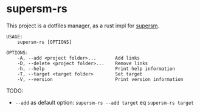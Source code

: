 # supersm-rs

This project is a dotfiles manager, as a rust impl for [supersm](https://github.com/peeweep/supersm).


```
USAGE:
    supersm-rs [OPTIONS]

OPTIONS:
    -A, --add <project folder>...       Add links
    -D, --delete <project folder>...    Remove links
    -h, --help                          Print help information
    -T, --target <target folder>        Set target
    -V, --version                       Print version information
```

TODO:
 - `--add` as default option: `supersm-rs --add target` eq `supersm-rs target`
